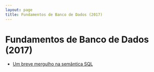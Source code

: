 ```yaml
---
layout: page
title: Fundamentos de Banco de Dados (2017)
---
```

# Fundamentos de Banco de Dados (2017)
* [Um breve mergulho na semântica SQL](sql)
